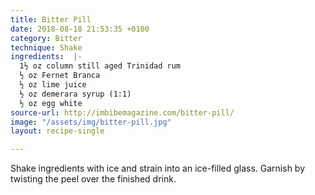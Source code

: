 ```yaml
---
title: Bitter Pill
date: 2018-08-18 21:53:35 +0100
category: Bitter
technique: Shake
ingredients:  |-
  1½ oz column still aged Trinidad rum
  ½ oz Fernet Branca
  ½ oz lime juice
  ½ oz demerara syrup (1:1)
  ½ oz egg white
source-url: http://imbibemagazine.com/bitter-pill/
image: "/assets/img/bitter-pill.jpg"
layout: recipe-single

---
```

Shake ingredients with ice and strain into an ice-filled glass. Garnish by twisting the peel over the finished drink.
